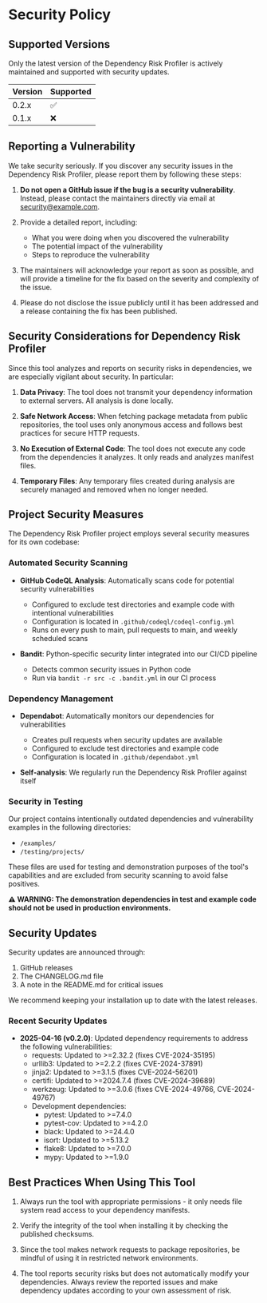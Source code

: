 # Security Policy

## Supported Versions

Only the latest version of the Dependency Risk Profiler is actively maintained and supported with security updates.

| Version | Supported          |
| ------- | ------------------ |
| 0.2.x   | :white_check_mark: |
| 0.1.x   | :x:                |

## Reporting a Vulnerability

We take security seriously. If you discover any security issues in the Dependency Risk Profiler, please report them by following these steps:

1. **Do not open a GitHub issue if the bug is a security vulnerability**. Instead, please contact the maintainers directly via email at security@example.com.

2. Provide a detailed report, including:
   - What you were doing when you discovered the vulnerability
   - The potential impact of the vulnerability
   - Steps to reproduce the vulnerability

3. The maintainers will acknowledge your report as soon as possible, and will provide a timeline for the fix based on the severity and complexity of the issue.

4. Please do not disclose the issue publicly until it has been addressed and a release containing the fix has been published.

## Security Considerations for Dependency Risk Profiler

Since this tool analyzes and reports on security risks in dependencies, we are especially vigilant about security. In particular:

1. **Data Privacy**: The tool does not transmit your dependency information to external servers. All analysis is done locally.

2. **Safe Network Access**: When fetching package metadata from public repositories, the tool uses only anonymous access and follows best practices for secure HTTP requests.

3. **No Execution of External Code**: The tool does not execute any code from the dependencies it analyzes. It only reads and analyzes manifest files.

4. **Temporary Files**: Any temporary files created during analysis are securely managed and removed when no longer needed.

## Project Security Measures

The Dependency Risk Profiler project employs several security measures for its own codebase:

### Automated Security Scanning

- **GitHub CodeQL Analysis**: Automatically scans code for potential security vulnerabilities
  - Configured to exclude test directories and example code with intentional vulnerabilities
  - Configuration is located in `.github/codeql/codeql-config.yml`
  - Runs on every push to main, pull requests to main, and weekly scheduled scans

- **Bandit**: Python-specific security linter integrated into our CI/CD pipeline
  - Detects common security issues in Python code
  - Run via `bandit -r src -c .bandit.yml` in our CI process

### Dependency Management

- **Dependabot**: Automatically monitors our dependencies for vulnerabilities
  - Creates pull requests when security updates are available
  - Configured to exclude test directories and example code
  - Configuration is located in `.github/dependabot.yml`
  
- **Self-analysis**: We regularly run the Dependency Risk Profiler against itself

### Security in Testing

Our project contains intentionally outdated dependencies and vulnerability examples in the following directories:
- `/examples/` 
- `/testing/projects/`

These files are used for testing and demonstration purposes of the tool's capabilities and are excluded from security scanning to avoid false positives.

**⚠️ WARNING: The demonstration dependencies in test and example code should not be used in production environments.**

## Security Updates

Security updates are announced through:

1. GitHub releases
2. The CHANGELOG.md file
3. A note in the README.md for critical issues

We recommend keeping your installation up to date with the latest releases.

### Recent Security Updates

- **2025-04-16 (v0.2.0)**: Updated dependency requirements to address the following vulnerabilities:
  - requests: Updated to >=2.32.2 (fixes CVE-2024-35195)
  - urllib3: Updated to >=2.2.2 (fixes CVE-2024-37891)
  - jinja2: Updated to >=3.1.5 (fixes CVE-2024-56201)
  - certifi: Updated to >=2024.7.4 (fixes CVE-2024-39689)
  - werkzeug: Updated to >=3.0.6 (fixes CVE-2024-49766, CVE-2024-49767)
  - Development dependencies:
    - pytest: Updated to >=7.4.0
    - pytest-cov: Updated to >=4.2.0
    - black: Updated to >=24.4.0
    - isort: Updated to >=5.13.2
    - flake8: Updated to >=7.0.0
    - mypy: Updated to >=1.9.0

## Best Practices When Using This Tool

1. Always run the tool with appropriate permissions - it only needs file system read access to your dependency manifests.

2. Verify the integrity of the tool when installing it by checking the published checksums.

3. Since the tool makes network requests to package repositories, be mindful of using it in restricted network environments.

4. The tool reports security risks but does not automatically modify your dependencies. Always review the reported issues and make dependency updates according to your own assessment of risk.